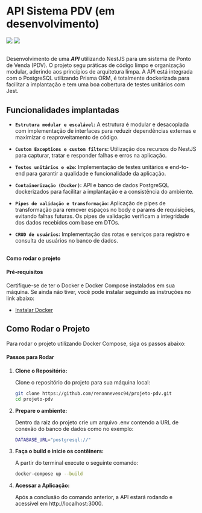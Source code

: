 <h1>API Sistema PDV (em desenvolvimento)</h1>

<img src="https://img.shields.io/badge/VERSION-0.01-orange"> <img src="https://img.shields.io/badge/STATUS-EM%20DESENVOLVIMENTO-brightgreen">

##

Desenvolvimento de uma **_API_** utilizando NestJS para um sistema de Ponto de Venda (PDV). O projeto segu práticas de código limpo e organização modular, aderindo aos princípios de arquitetura limpa. A API está integrada com o PostgreSQL utilizando Prisma ORM, é totalmente dockerizada para facilitar a implantação e tem uma boa cobertura de testes unitários com Jest.

<h2>Funcionalidades implantadas </h2>

- **`Estrutura modular e escalável`:** A estrutura é modular e desacoplada com implementação de interfaces para reduzir dependências externas e maximizar o reaproveitamento de código.
- **`Custom Exceptions e custom filters`:** Utilização dos recursos do NestJS para capturar, tratar e responder falhas e erros na aplicação.
- **`Testes unitários e e2e`:** Implementação de testes unitários e end-to-end para garantir a qualidade e funcionalidade da aplicação.
- **`Containerização (Docker)`:** API e banco de dados PostgreSQL dockerizados para facilitar a implantação e a consistência do ambiente.
- **`Pipes de validação e transformação`:** Aplicação de pipes de transformação para remover espaços no body e params de requisições, evitando falhas futuras. Os pipes de validação verificam a integridade dos dados recebidos com base em DTOs.

- **`CRUD de usuários`:** Implementação das rotas e serviços para registro e consulta de usuários no banco de dados.

##

<h4>Como rodar o projeto</h4>

#### Pré-requisitos

Certifique-se de ter o Docker e Docker Compose instalados em sua máquina. Se ainda não tiver, você pode instalar seguindo as instruções no link abaixo:

- [Instalar Docker](https://docs.docker.com/engine/install/)

## Como Rodar o Projeto

Para rodar o projeto utilizando Docker Compose, siga os passos abaixo:

#### Passos para Rodar

1. **Clone o Repositório:**

   Clone o repositório do projeto para sua máquina local:

   ```sh
   git clone https://github.com/renannevesc94/projeto-pdv.git
   cd projeto-pdv
   ```

2. **Prepare o ambiente:**

   Dentro da raiz do projeto crie um arquivo .env contendo a URL de conexão do banco de dados como no exemplo:

   ```sh
   DATABASE_URL="postgresql://"
   ```

3. **Faça o build e inicie os contêiners:**

   A partir do terminal execute o seguinte comando:

   ```sh
   docker-compose up --build

   ```

4. **Acessar a Aplicação:**

   Após a conclusão do comando anterior, a API estará rodando e acessível em http://localhost:3000.

